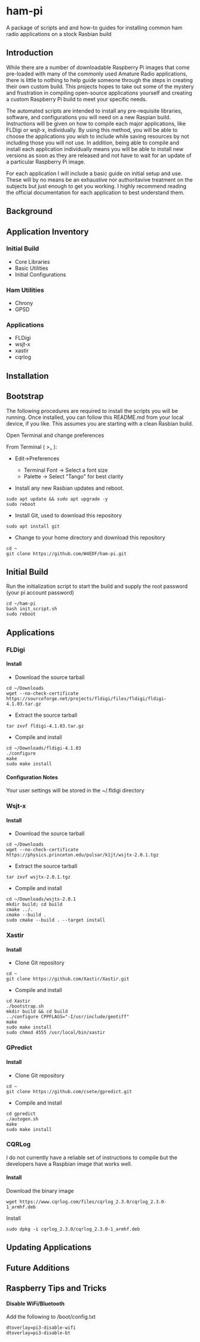 # ham-pi
A package of scripts and and how-to guides for installing common ham radio applications on a stock Rasbian build

## Introduction

While there are a number of downloadable Raspberry Pi images that come pre-loaded with many of the commonly used Amature Radio applications, there is little to nothing to help guide someone through the steps in creating their own custom build.  This projects hopes to take out some of the mystery and frustration in compiling open-source applications yourself and creating a custom Raspberry Pi build to meet your specific needs.

The automated scripts are intended to install any pre-requisite libraries, software, and configurations you will need on a new Raspian build.  Instructions will be given on how to compile each major applications, like FLDigi or wsjt-x, individually.  By using this method, you will be able to choose the applications you wish to include while saving resources by not including those you will not use.  In addition, being able to compile and install each application individually means you will be able to install new versions as soon as they are released and not have to wait for an update of a particular Raspberry Pi image.

For each application I will include a basic guide on initial setup and use.  These will by no means be an exhaustive nor authoritavive treatment on the subjects but just enough to get you working.  I highly recommend reading the official documentation for each application to best understand them.

## Background


## Application Inventory

### Initial Build
- Core Libraries
- Basic Utilities
- Initial Configurations

### Ham Utilities
- Chrony
- GPSD

### Applications
- FLDigi
- wsjt-x
- xastir
- cqrlog

## Installation

## Bootstrap
The following procedures are required to install the scripts you will be running.  Once installed, you can follow this README.md from your local device, if you like. This assumes you are starting with a clean Rasbian build.

Open Terminal and change preferences

From Terminal ( >_ ): 
- Edit->Preferences
    - Terminal Font -> Select a font size
    - Palette -> Select "Tango" for best clarity

- Install any new Rasbian updates and reboot.
```
sudo apt update && sudo apt upgrade -y
sudo reboot
```

- Install Git, used to download this repository
```
sudo apt install git
```

- Change to your home directory and download this repository
```
cd ~
git clone https://github.com/W4EDF/ham-pi.git
```

## Initial Build

Run the initialization script to start the build and supply the root password (your pi account password)
```
cd ~/ham-pi
bash init_script.sh
sudo reboot
```


## Applications

### FLDigi 
#### Install

- Download the source tarball
```
cd ~/Downloads
wget --no-check-certificate https://sourceforge.net/projects/fldigi/files/fldigi/fldigi-4.1.03.tar.gz
```
- Extract the source tarball
```
tar zxvf fldigi-4.1.03.tar.gz
```
- Compile and install
```
cd ~/Downloads/fldigi-4.1.03
./configure
make
sudo make install
```
#### Configuration Notes
Your user settings will be stored in the ~/.fldigi directory


### Wsjt-x
#### Install

- Download the source tarball
```
cd ~/Downloads
wget --no-check-certificate https://physics.princeton.edu/pulsar/k1jt/wsjtx-2.0.1.tgz
```
- Extract the source tarball
```
tar zxvf wsjtx-2.0.1.tgz
```
- Compile and install
```
cd ~/Downloads/wsjtx-2.0.1
mkdir build; cd build
cmake ../.
cmake --build .
sudo cmake --build . --target install
```

### Xastir
#### Install
- Clone Git repository
```
cd ~
git clone https://github.com/Xastir/Xastir.git
```
- Compile and install
```
cd Xastir
./bootstrap.sh
mkdir build && cd build
../configure CPPFLAGS="-I/usr/include/geotiff"
make
sudo make install
sudo chmod 4555 /usr/local/bin/xastir
```

### GPredict
#### Install
- Clone Git repository
```
cd ~
git clone https://github.com/csete/gpredict.git
```
- Compile and install
```
cd gpredict
./autogen.sh
make
sudo make install
```


### CQRLog
I do not currently have a reliable set of instructions to compile but the developers have a Raspbian image that works well.
#### Install
Download the binary image
```
wget https://www.cqrlog.com/files/cqrlog_2.3.0/cqrlog_2.3.0-1_armhf.deb
```

Install
```
sudo dpkg -i cqrlog_2.3.0/cqrlog_2.3.0-1_armhf.deb
```

## Updating Applications


## Future Additions

## Raspberry Tips and Tricks

#### Disable WiFi/Bluetooth
Add the following to /boot/config.txt
```
dtoverlay=pi3-disable-wifi
dtoverlay=pi3-disable-bt
```
